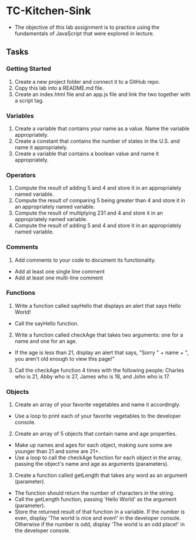 # TC-Kitchen-Sink

- The objective of this lab assignment is to practice using the fundamentals of JavaScript that were explored in lecture.

## Tasks

### Getting Started

1. Create a new project folder and connect it to a GitHub repo.
2. Copy this lab into a README.md file.
3. Create an index.html file and an app.js file and link the two together with a script tag.

### Variables

1. Create a variable that contains your name as a value. Name the variable appropriately.
2. Create a constant that contains the number of states in the U.S. and name it appropriately.
3. Create a variable that contains a boolean value and name it appropriately.

### Operators

1. Compute the result of adding 5 and 4 and store it in an appropriately named variable.
2. Compute the result of comparing 5 being greater than 4 and store it in an appropriately named variable.
3. Compute the result of multiplying 231 and 4 and store it in an appropriately named variable.
4. Compute the result of adding 5 and 4 and store it in an appropriately named variable.

### Comments

1. Add comments to your code to document its functionality.

- Add at least one single line comment
- Add at least one multi-line comment

### Functions

1. Write a function called sayHello that displays an alert that says Hello World!

- Call the sayHello function.

2. Write a function called checkAge that takes two arguments: one for a name and one for an age.

- If the age is less than 21, display an alert that says, "Sorry " + name + ", you aren't old enough to view this page!"

3. Call the checkAge function 4 times with the following people: Charles who is 21, Abby who is 27, James who is 18, and John who is 17.

### Objects

1. Create an array of your favorite vegetables and name it accordingly.

- Use a loop to print each of your favorite vegetables to the developer console.

2. Create an array of 5 objects that contain name and age properties.

- Make up names and ages for each object, making sure some are younger than 21 and some are 21+.
- Use a loop to call the checkAge function for each object in the array, passing the object's name and age as arguments (parameters).

3. Create a function called getLength that takes any word as an argument (parameter).

- The function should return the number of characters in the string.
- Call the getLength function, passing 'Hello World' as the argument (parameter).
- Store the returned result of that function in a variable. If the number is even, display 'The world is nice and even!' in the developer console. Otherwise if the number is odd, display 'The world is an odd place!' in the developer console.
